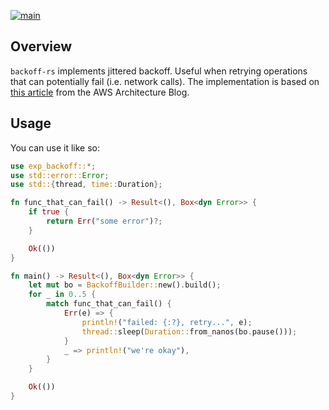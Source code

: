 [![main](https://github.com/flowerinthenight/backoff-rs/actions/workflows/main.yml/badge.svg)](https://github.com/flowerinthenight/backoff-rs/actions/workflows/main.yml)

## Overview

`backoff-rs` implements jittered backoff. Useful when retrying operations that can potentially fail (i.e. network calls). The implementation is based on [this article](https://www.awsarchitectureblog.com/2015/03/backoff.html) from the AWS Architecture Blog.

## Usage

You can use it like so:

``` rust
use exp_backoff::*;
use std::error::Error;
use std::{thread, time::Duration};

fn func_that_can_fail() -> Result<(), Box<dyn Error>> {
    if true {
        return Err("some error")?;
    }

    Ok(())
}

fn main() -> Result<(), Box<dyn Error>> {
    let mut bo = BackoffBuilder::new().build();
    for _ in 0..5 {
        match func_that_can_fail() {
            Err(e) => {
                println!("failed: {:?}, retry...", e);
                thread::sleep(Duration::from_nanos(bo.pause()));
            }
            _ => println!("we're okay"),
        }
    }

    Ok(())
}
```
